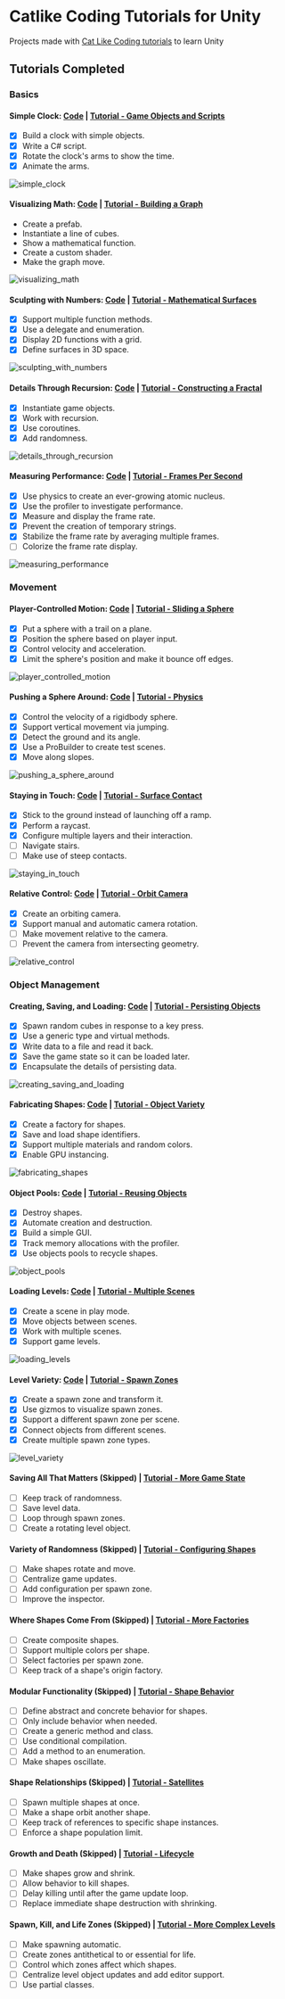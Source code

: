 # Catlike Coding Tutorials for Unity
Projects made with [Cat Like Coding tutorials](https://catlikecoding.com/unity/tutorials/) to learn Unity

## Tutorials Completed

### Basics

#### Simple Clock: [Code](Simple%20Clock) | [Tutorial - Game Objects and Scripts](https://catlikecoding.com/unity/tutorials/basics/game-objects-and-scripts/)

- [X] Build a clock with simple objects.
- [X] Write a C# script.
- [X] Rotate the clock's arms to show the time.
- [X] Animate the arms.

![simple_clock](images/simple_clock.gif)

#### Visualizing Math: [Code](Visualizing%20Math) | [Tutorial - Building a Graph](https://catlikecoding.com/unity/tutorials/basics/building-a-graph/)

- Create a prefab.
- Instantiate a line of cubes.
- Show a mathematical function.
- Create a custom shader.
- Make the graph move.

![visualizing_math](images/visualizing_math.gif)

#### Sculpting with Numbers: [Code](Sculpting%20with%20Numbers) | [Tutorial - Mathematical Surfaces](https://catlikecoding.com/unity/tutorials/basics/mathematical-surfaces/)

- [X] Support multiple function methods.
- [X] Use a delegate and enumeration.
- [X] Display 2D functions with a grid.
- [X] Define surfaces in 3D space.

![sculpting_with_numbers](images/sculpting_with_numbers.gif)

#### Details Through Recursion: [Code](Details%20Through%20Recursion) | [Tutorial - Constructing a Fractal](https://catlikecoding.com/unity/tutorials/constructing-a-fractal/)

- [X] Instantiate game objects.
- [X] Work with recursion.
- [X] Use coroutines.
- [X] Add randomness.

![details_through_recursion](images/details_through_recursion.gif)

#### Measuring Performance: [Code](Measuring%20Performance) | [Tutorial - Frames Per Second](https://catlikecoding.com/unity/tutorials/frames-per-second/)

- [X] Use physics to create an ever-growing atomic nucleus.
- [X] Use the profiler to investigate performance.
- [X] Measure and display the frame rate.
- [X] Prevent the creation of temporary strings.
- [X] Stabilize the frame rate by averaging multiple frames.
- [ ] Colorize the frame rate display.

![measuring_performance](images/measuring_performance.gif)

### Movement 

#### Player-Controlled Motion: [Code](Player-Controlled%20Motion) | [Tutorial - Sliding a Sphere](https://catlikecoding.com/unity/tutorials/movement/sliding-a-sphere/)

- [X] Put a sphere with a trail on a plane.
- [X] Position the sphere based on player input.
- [X] Control velocity and acceleration.
- [X] Limit the sphere's position and make it bounce off edges.

![player_controlled_motion](images/player_controlled_motion.gif)

#### Pushing a Sphere Around: [Code](Pushing%20a%20Sphere%20Around) | [Tutorial - Physics](https://catlikecoding.com/unity/tutorials/movement/physics/)

- [X] Control the velocity of a rigidbody sphere.
- [X] Support vertical movement via jumping.
- [X] Detect the ground and its angle.
- [X] Use a ProBuilder to create test scenes.
- [X] Move along slopes.

![pushing_a_sphere_around](images/pushing_a_sphere_around.gif)

#### Staying in Touch: [Code](Staying%20in%20Touch) | [Tutorial - Surface Contact](https://catlikecoding.com/unity/tutorials/movement/surface-contact/)

- [X] Stick to the ground instead of launching off a ramp.
- [X] Perform a raycast.
- [X] Configure multiple layers and their interaction.
- [ ] Navigate stairs.
- [ ] Make use of steep contacts.

![staying_in_touch](images/staying_in_touch.gif)

#### Relative Control: [Code](Relative%20Control) | [Tutorial - Orbit Camera](https://catlikecoding.com/unity/tutorials/movement/orbit-camera/)

- [X] Create an orbiting camera.
- [X] Support manual and automatic camera rotation.
- [ ] Make movement relative to the camera.
- [ ] Prevent the camera from intersecting geometry.

![relative_control](images/relative_control.gif)

### Object Management

#### Creating, Saving, and Loading: [Code](Creating%2C%20Saving%2C%20and%20Loading) | [Tutorial - Persisting Objects](https://catlikecoding.com/unity/tutorials/object-management/persisting-objects/)

- [X] Spawn random cubes in response to a key press.
- [X] Use a generic type and virtual methods.
- [X] Write data to a file and read it back.
- [X] Save the game state so it can be loaded later.
- [X] Encapsulate the details of persisting data.

![creating_saving_and_loading](images/creating_saving_and_loading.gif)

#### Fabricating Shapes: [Code](Fabricating%20Shapes) | [Tutorial - Object Variety](https://catlikecoding.com/unity/tutorials/object-management/object-variety/)

- [X] Create a factory for shapes.
- [X] Save and load shape identifiers.
- [X] Support multiple materials and random colors.
- [X] Enable GPU instancing.

![fabricating_shapes](images/fabricating_shapes.gif)

#### Object Pools: [Code](Object%20Pools) | [Tutorial - Reusing Objects](https://catlikecoding.com/unity/tutorials/object-management/reusing-objects/)

- [X] Destroy shapes.
- [X] Automate creation and destruction.
- [X] Build a simple GUI.
- [X] Track memory allocations with the profiler.
- [X] Use objects pools to recycle shapes.

![object_pools](images/object_pools.gif)

#### Loading Levels: [Code](Loading%20Levels) | [Tutorial - Multiple Scenes](https://catlikecoding.com/unity/tutorials/object-management/multiple-scenes/)

- [X] Create a scene in play mode.
- [X] Move objects between scenes.
- [X] Work with multiple scenes.
- [X] Support game levels.

![loading_levels](images/loading_levels.gif)

#### Level Variety: [Code](Level%20Variety) | [Tutorial - Spawn Zones](https://catlikecoding.com/unity/tutorials/object-management/spawn-zones/)

- [X] Create a spawn zone and transform it.
- [X] Use gizmos to visualize spawn zones.
- [X] Support a different spawn zone per scene.
- [X] Connect objects from different scenes.
- [X] Create multiple spawn zone types.

![level_variety](images/level_variety.gif)

#### Saving All That Matters (Skipped) | [Tutorial - More Game State](https://catlikecoding.com/unity/tutorials/object-management/more-game-state/)

- [ ] Keep track of randomness.
- [ ] Save level data.
- [ ] Loop through spawn zones.
- [ ] Create a rotating level object.

#### Variety of Randomness (Skipped) | [Tutorial - Configuring Shapes](https://catlikecoding.com/unity/tutorials/object-management/configuring-shapes/)

- [ ] Make shapes rotate and move.
- [ ] Centralize game updates.
- [ ] Add configuration per spawn zone.
- [ ] Improve the inspector.

#### Where Shapes Come From (Skipped) | [Tutorial - More Factories](https://catlikecoding.com/unity/tutorials/object-management/more-factories/)

- [ ] Create composite shapes.
- [ ] Support multiple colors per shape.
- [ ] Select factories per spawn zone.
- [ ] Keep track of a shape's origin factory.

#### Modular Functionality (Skipped) | [Tutorial - Shape Behavior](https://catlikecoding.com/unity/tutorials/object-management/shape-behavior/)

- [ ] Define abstract and concrete behavior for shapes.
- [ ] Only include behavior when needed.
- [ ] Create a generic method and class.
- [ ] Use conditional compilation.
- [ ] Add a method to an enumeration.
- [ ] Make shapes oscillate.

#### Shape Relationships (Skipped) | [Tutorial - Satellites](https://catlikecoding.com/unity/tutorials/object-management/satellites/)

- [ ] Spawn multiple shapes at once.
- [ ] Make a shape orbit another shape.
- [ ] Keep track of references to specific shape instances.
- [ ] Enforce a shape population limit.

#### Growth and Death (Skipped) | [Tutorial - Lifecycle](https://catlikecoding.com/unity/tutorials/object-management/lifecycle/)

- [ ] Make shapes grow and shrink.
- [ ] Allow behavior to kill shapes.
- [ ] Delay killing until after the game update loop.
- [ ] Replace immediate shape destruction with shrinking.

#### Spawn, Kill, and Life Zones (Skipped) | [Tutorial - More Complex Levels](https://catlikecoding.com/unity/tutorials/object-management/more-complex-levels/)

- [ ] Make spawning automatic.
- [ ] Create zones antithetical to or essential for life.
- [ ] Control which zones affect which shapes.
- [ ] Centralize level object updates and add editor support.
- [ ] Use partial classes.
